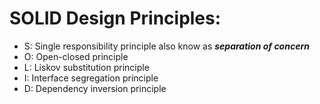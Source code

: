 # SOLID Design Principles:

- S: Single responsibility principle also know as _**separation of concern**_
- O: Open-closed principle 
- L: Liskov substitution principle
- I: Interface segregation principle
- D: Dependency inversion principle